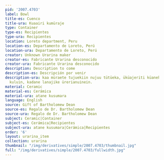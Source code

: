 ```yaml
---
pid: '2007.4703'
label: Bowl
title-es: Cuenco
title-ura: Kuaairi kumüraje
type: Container
type-es: Recipientes
type-ura: Recipientes
location: Loreto department, Peru
location-es: Departamento de Loreto, Perú
location-ura: Departamento de Loreto, Perú
creator: Unknown Urarina maker
creator-es: Fabricante Urarina desconocido
creator-ura: Fabricante Urarina desconocido
description: Description to come
description-es: Descripción por venir
description-ura: kaa müraete tujuekiin nujuu tütüeka, üküajeriti küanekiin, sumaeki
  kuluin, kadane lanajike ürerianuinein.
material: Ceramic
material-es: Cerámica
material-ura: atane kusumara
language: English
source: Gift of Bartholomew Dean
source-es: Regalo de Dr. Bartholomew Dean
source-ura: Regalo de Dr. Bartholomew Dean
subject: Ceramic|Container
subject-es: Cerámica|Recipientes
subject-ura: atane kusumara|Cerámica|Recipientes
order: '6'
layout: urarina_item
collection: urarina
thumbnail: "/img/derivatives/simple/2007.4703/thumbnail.jpg"
full: "/img/derivatives/simple/2007.4703/fullwidth.jpg"
---
```

